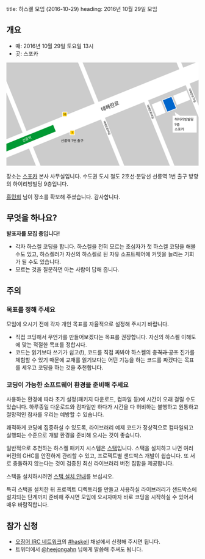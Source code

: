 title: 하스켈 모임 (2016-10-29)
heading: 2016년 10월 29일 모임

## 개요

- 때: 2016년 10월 29일 토요일 13시
- 곳: 스포카

[![스포카 본사 약도](/static/img/spoqa_map.svg)](/static/img/spoqa_map.svg)

장소는 [스포카](https://www.spoqa.com/) 본사 사무실입니다. 수도권 도시 철도 2호선·분당선 선릉역 1번 출구 방향의 하이리빙빌딩 9층입니다.

[홍민희](https://hongminhee.org/) 님이 장소를 확보해 주셨습니다. 감사합니다.

## 무엇을 하나요?

**발표자를 모집 중입니다!**

- 각자 하스켈 코딩을 합니다. 하스켈을 전혀 모르는 초심자가 첫 하스켈 코딩을 해볼 수도 있고, 하스켈러가 자신의 하스켈로 된 자유 소프트웨어에 커밋을 늘리는 기회가 될 수도 있습니다.
- 모르는 것을 질문하면 아는 사람이 답해 줍니다.

## 주의

### 목표를 정해 주세요

모임에 오시기 전에 각자 개인 목표를 자율적으로 설정해 주시기 바랍니다.

- 직접 코딩해서 무언가를 만들어보겠다는 목표를 권장합니다. 자신의 하스켈 이해도에 맞는 적절한 목표를 정합시다.
- 코드는 읽기보다 쓰기가 쉽고(!), 코드를 직접 짜봐야 하스켈의 <del>충격과 공포</del> 진가를 체험할 수 있기 때문에 교재를 읽기보다는 어떤 기능을 하는 코드를 짜겠다는 목표를 세우고 코딩을 하는 것을 추천합니다.

### 코딩이 가능한 소프트웨어 환경을 준비해 주세요

사용하는 환경에 따라 초기 설정(패키지 다운로드, 컴파일 등)에 시간이 오래 걸릴 수도 있습니다. 하루종일 다운로드와 컴파일만 하다가 시간을 다 허비하는 불행하고 원통하고 절망적인 참사를 우리는 예방할 수 있습니다.

쾌적하게 코딩에 집중하실 수 있도록, 라이브러리 예제 코드가 정상적으로 컴파일되고 실행되는 수준으로 개발 환경을 준비해 오시는 것이 좋습니다.

일반적으로 추천하는 하스켈 패키지 시스템은 [스택](https://haskellstack.org)입니다. 스택을 설치하고 나면 여러 버전의 GHC를 안전하게 관리할 수 있고, 프로젝트별 샌드박스 개발이 쉽습니다. 또 서로 충돌하지 않는다는 것이 검증된 최신 라이브러리 버전 집합을 제공합니다.

스택을 설치하시려면 [스택 설치 안내](https://docs.haskellstack.org/en/stable/install_and_upgrade/)를 보십시오.

특히 스택을 설치한 뒤 프로젝트 디렉토리를 만들고 사용하실 라이브러리가 샌드박스에 설치되는 단계까지 준비해 주시면 모임에 오시자마자 바로 코딩을 시작하실 수 있어서 매우 바람직합니다.

## 참가 신청

- [오징어 IRC 네트워크](http://ozinger.org)의 [#haskell](irc://irc.ozinger.org/#haskell) 채널에서 신청해 주시면 됩니다.
- 트위터에서 [@heejongahn](https://twitter.com/heejongahn) 님에게 말씀해 주셔도 됩니다.
